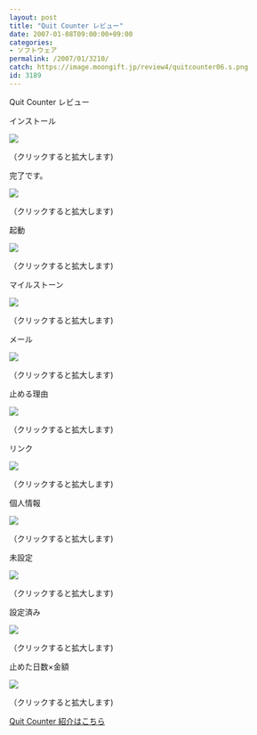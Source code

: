 ```yaml
---
layout: post
title: "Quit Counter レビュー"
date: 2007-01-08T09:00:00+09:00
categories:
- ソフトウェア
permalink: /2007/01/3210/
catch: https://image.moongift.jp/review4/quitcounter06.s.png
id: 3189
---
```

Quit Counter レビュー  
<!--more-->

インストール

  

[![](https://image.moongift.jp/review4/quitcounter01.s.png)](https://image.moongift.jp/review4/quitcounter01.png)  
  
（クリックすると拡大します)

  

完了です。

  

[![](https://image.moongift.jp/review4/quitcounter02.s.png)](https://image.moongift.jp/review4/quitcounter02.png)  
  
（クリックすると拡大します)

  

起動

  

[![](https://image.moongift.jp/review4/quitcounter03.s.png)](https://image.moongift.jp/review4/quitcounter03.png)  
  
（クリックすると拡大します)

  

マイルストーン

  

[![](https://image.moongift.jp/review4/quitcounter04.s.png)](https://image.moongift.jp/review4/quitcounter04.png)  
  
（クリックすると拡大します)

  

メール

  

[![](https://image.moongift.jp/review4/quitcounter05.s.png)](https://image.moongift.jp/review4/quitcounter05.png)  
  
（クリックすると拡大します)

  

止める理由

  

[![](https://image.moongift.jp/review4/quitcounter06.s.png)](https://image.moongift.jp/review4/quitcounter06.png)  
  
（クリックすると拡大します)

  

リンク

  

[![](https://image.moongift.jp/review4/quitcounter07.s.png)](https://image.moongift.jp/review4/quitcounter07.png)  
  
（クリックすると拡大します)

  

個人情報

  

[![](https://image.moongift.jp/review4/quitcounter08.s.png)](https://image.moongift.jp/review4/quitcounter08.png)  
  
（クリックすると拡大します)

  

未設定

  

[![](https://image.moongift.jp/review4/quitcounter09.s.png)](https://image.moongift.jp/review4/quitcounter09.png)  
  
（クリックすると拡大します)

  

設定済み

  

[![](https://image.moongift.jp/review4/quitcounter10.s.png)](https://image.moongift.jp/review4/quitcounter10.png)  
  
（クリックすると拡大します)

  

止めた日数×金額

  

[![](https://image.moongift.jp/review4/quitcounter11.s.png)](https://image.moongift.jp/review4/quitcounter11.png)  
  
（クリックすると拡大します)

  

[Quit Counter 紹介はこちら](http://fw.moongift.jp/intro/i-3200.html)

